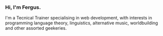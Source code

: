 ### Hi, I'm Fergus.
I'm a Tecnical Trainer specialising in web development, with interests in programming language theory, linguistics, alternative music, worldbuilding and other assorted geekeries.
